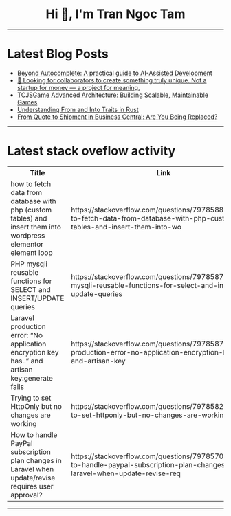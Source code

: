 <h1 align="center">Hi 👋, I'm Tran Ngoc Tam</h1>

---

# Latest Blog Posts 
<!-- BLOG-POST-LIST:START -->
- [Beyond Autocomplete: A practical guide to AI-Assisted Development](https://dev.to/jackmarchant/beyond-autocomplete-a-practical-guide-to-ai-assisted-development-ldb)
- [🚀 Looking for collaborators to create something truly unique. Not a startup for money — a project for meaning.](https://dev.to/skyerfore/looking-for-collaborators-to-create-something-truly-unique-not-a-startup-for-money-a-project-18po)
- [TCJSGame Advanced Architecture: Building Scalable, Maintainable Games](https://dev.to/kehinde_owolabi_e2e54567a/tcjsgame-advanced-architecture-building-scalable-maintainable-games-1c5k)
- [Understanding From and Into Traits in Rust](https://dev.to/masteringbackend/understanding-from-and-into-traits-in-rust-2mgi)
- [From Quote to Shipment in Business Central: Are You Being Replaced?](https://dev.to/insight_works/from-quote-to-shipment-in-business-central-are-you-being-replaced-4i21)
<!-- BLOG-POST-LIST:END -->

---

# Latest stack oveflow activity
<table>
  <tr><th>Title</th><th>Link</th></tr>
  <!-- STACKOVERFLOW:START --><tr><td>how to fetch data from database with php &lpar;custom tables&rpar; and insert them into wordpress elementor element loop</td><td>https://stackoverflow.com/questions/79785889/how-to-fetch-data-from-database-with-php-custom-tables-and-insert-them-into-wo</td></tr><tr><td>PHP mysqli reusable functions for SELECT and INSERT/UPDATE queries</td><td>https://stackoverflow.com/questions/79785872/php-mysqli-reusable-functions-for-select-and-insert-update-queries</td></tr><tr><td>Laravel production error: “No application encryption key has..” and artisan key:generate fails</td><td>https://stackoverflow.com/questions/79785870/laravel-production-error-no-application-encryption-key-has-and-artisan-key</td></tr><tr><td>Trying to set HttpOnly but no changes are working</td><td>https://stackoverflow.com/questions/79785828/trying-to-set-httponly-but-no-changes-are-working</td></tr><tr><td>How to handle PayPal subscription plan changes in Laravel when update/revise requires user approval?</td><td>https://stackoverflow.com/questions/79785706/how-to-handle-paypal-subscription-plan-changes-in-laravel-when-update-revise-req</td></tr><!-- STACKOVERFLOW:END -->
</table>

---


